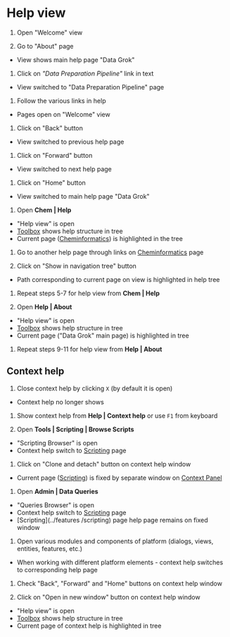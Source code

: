 <!-- TITLE: Tests: Help -->
<!-- SUBTITLE: -->

# Help view

1. Open "Welcome" view

1. Go to "About" page

* View shows main help page "Data Grok"

1. Click on *"Data Preparation Pipeline"* link in text

* View switched to "Data Preparation Pipeline" page

1. Follow the various links in help

* Pages open on "Welcome" view

1. Click on "Back" button

* View switched to previous help page

1. Click on "Forward" button

* View switched to next help page

1. Click on "Home" button

* View switched to main help page "Data Grok"

1. Open **Chem | Help**

* "Help view" is open
* [Toolbox](../../datagrok/navigation.md#toolbox) shows help structure in tree
* Current page ([Cheminformatics](../../datagrok/solutions/domains/chem/chem.md)) is highlighted in the tree

1. Go to another help page through links on [Cheminformatics](../../datagrok/solutions/domains/chem/chem.md)
   page

1. Click on "Show in navigation tree" button

* Path corresponding to current page on view is highlighted in help tree

1. Repeat steps 5-7 for help view from **Chem | Help**

1. Open **Help | About**

* "Help view" is open
* [Toolbox](../../datagrok/navigation.md#toolbox) shows help structure in tree
* Current page ("Data Grok" main page) is highlighted in tree

1. Repeat steps 9-11 for help view from **Help | About**

## Context help

1. Close context help by clicking ```X``` (by default it is open)

* Context help no longer shows

1. Show context help from **Help | Context help** or use ```F1``` from keyboard

1. Open **Tools | Scripting | Browse Scripts**

* "Scripting Browser" is open
* Context help switch to [Scripting](../../compute/scripting.md) page

1. Click on "Clone and detach" button on context help window

* Current page ([Scripting](../../compute/scripting.md)) is fixed by separate window
  on [Context Panel](../../datagrok/navigation.md#context-panel)

1. Open **Admin | Data Queries**

* "Queries Browser" is open
* Context help switch to [Scripting](../../compute/scripting.md) page
* [Scripting](../features /scripting) page help page remains on fixed window

1. Open various modules and components of platform (dialogs, views, entities, features, etc.)

* When working with different platform elements - context help switches to corresponding help page

1. Check "Back", "Forward" and "Home" buttons on context help window

1. Click on "Open in new window" button on context help window

* "Help view" is open
* [Toolbox](../../datagrok/navigation.md#toolbox) shows help structure in tree
* Current page of context help is highlighted in tree
